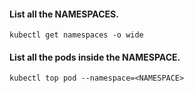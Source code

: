 #### List all the NAMESPACES.

```kubectl get namespaces -o wide```

#### List all the pods inside the NAMESPACE.

```kubectl top pod --namespace=<NAMESPACE>```

